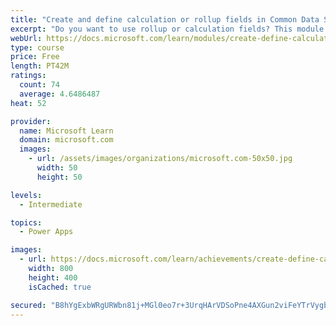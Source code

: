 ```yaml
---
title: "Create and define calculation or rollup fields in Common Data Service"
excerpt: "Do you want to use rollup or calculation fields? This module shows you how to build calculations or rollups that are defined and triggered within the data in Common Data Service, regardless of the app that accesses that data set."
webUrl: https://docs.microsoft.com/learn/modules/create-define-calculation-rollup-fields/
type: course
price: Free
length: PT42M
ratings:
  count: 74
  average: 4.6486487
heat: 52

provider:
  name: Microsoft Learn
  domain: microsoft.com
  images:
    - url: /assets/images/organizations/microsoft.com-50x50.jpg
      width: 50
      height: 50

levels:
  - Intermediate

topics:
  - Power Apps

images:
  - url: https://docs.microsoft.com/learn/achievements/create-define-calculation-rollup-fields-social.png
    width: 800
    height: 400
    isCached: true

secured: "B8hYgExbWRgURWbn81j+MGl0eo7r+3UrqHArVDSoPne4AXGun2viFeYTrVygbgGUK1mNg2rIDl4Rlmsdw1Q4w1kpw9ZL+I40A3TkXpbbTSq06UpYqOyrnjUpWRjmj5zN7RmwuZhxJquAYSbA5pnysEp9Tnixx1XbyHG8IDzTHImxBa+WdGjfqwGDdAq7cScr7wA2vVw5Lk98tNlF+KDDfbKIo+qDMxvknn8J4YW9FDNLeYgDrsuSRl037qRe922Or3EKQQsINBJZxCyZUMm59qrVapfVyNFJpIV46H/JRWFJ5fz0JYcPJo7rjSLiHt19/Rvd3fR9PtRb87XlY+h3VjSS2oNfA7Sj9RC1o/hGjI1iZpFiGpiiM7f+aAf2k76WILjcPBjP45Lzf++A4NVbpg==;AoTXjz84YY0bIN14XEN4Zw=="
---
```



